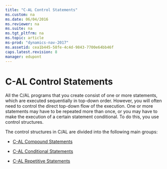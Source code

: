 ```yaml
---
title: "C-AL Control Statements"
ms.custom: na
ms.date: 06/04/2016
ms.reviewer: na
ms.suite: na
ms.tgt_pltfrm: na
ms.topic: article
ms-prod: "dynamics-nav-2017"
ms.assetid: cea1b445-58fe-4c4d-9843-7700e64bb46f
caps.latest.revision: 8
manager: edupont
---
```

# C-AL Control Statements
All the C\/AL programs that you create consist of one or more statements, which are executed sequentially in top\-down order. However, you will often need to control the direct top\-down flow of the execution. One or more statements may have to be repeated more than once, or you may have to make the execution of a certain statement conditional. To do this, you use control structures.  
  
 The control structures in C\/AL are divided into the following main groups:  
  
-   [C\-AL Compound Statements](C-AL-Compound-Statements.md)  
  
-   [C\-AL Conditional Statements](C-AL-Conditional-Statements.md)  
  
-   [C\-AL Repetitive Statements](C-AL-Repetitive-Statements.md)